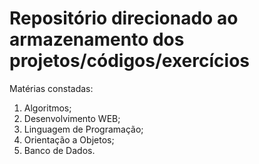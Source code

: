 # Repositório direcionado ao armazenamento dos projetos/códigos/exercícios

Matérias constadas:
  1. Algoritmos;
  2. Desenvolvimento WEB;
  3. Linguagem de Programação;
  4. Orientação a Objetos;
  5. Banco de Dados.
